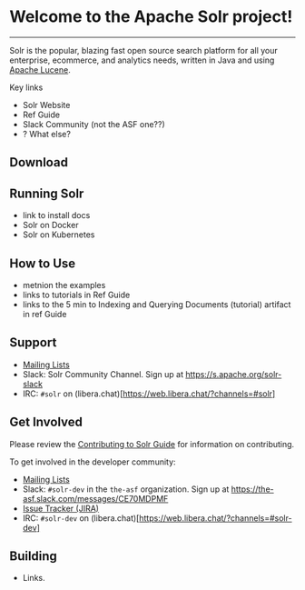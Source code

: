 <!--
    Licensed to the Apache Software Foundation (ASF) under one or more
    contributor license agreements.  See the NOTICE file distributed with
    this work for additional information regarding copyright ownership.
    The ASF licenses this file to You under the Apache License, Version 2.0
    the "License"); you may not use this file except in compliance with
    the License.  You may obtain a copy of the License at

        http://www.apache.org/licenses/LICENSE-2.0

    Unless required by applicable law or agreed to in writing, software
    distributed under the License is distributed on an "AS IS" BASIS,
    WITHOUT WARRANTIES OR CONDITIONS OF ANY KIND, either express or implied.
    See the License for the specific language governing permissions and
    limitations under the License.
 -->

# Welcome to the Apache Solr project!
-----------------------------------

Solr is the popular, blazing fast open source search platform for all your
enterprise, ecommerce, and analytics needs,
written in Java and using [Apache Lucene](https://lucene.apache.org/).

Key links
  - Solr Website
  - Ref Guide
  - Slack Community (not the ASF one??)
  - ? What else?


## Download

## Running Solr
 - link to install docs
 - Solr on Docker
 - Solr on Kubernetes

## How to Use
- metnion the examples
- links to tutorials in Ref Guide
- links to the 5 min to Indexing and Querying Documents (tutorial) artifact in ref Guide

## Support

- [Mailing Lists](https://solr.apache.org/community.html#mailing-lists-chat)
- Slack: Solr Community Channel.  Sign up at https://s.apache.org/solr-slack
- IRC: `#solr` on (libera.chat)[https://web.libera.chat/?channels=#solr]


## Get Involved
Please review the [Contributing to Solr Guide](https://cwiki.apache.org/confluence/display/solr/HowToContribute)
for information on contributing.

To get involved in the developer community:

- [Mailing Lists](https://solr.apache.org/community.html#mailing-lists-chat)
- Slack: `#solr-dev` in the `the-asf` organization.  Sign up at https://the-asf.slack.com/messages/CE70MDPMF
- [Issue Tracker (JIRA)](https://issues.apache.org/jira/browse/SOLR)
- IRC: `#solr-dev` on (libera.chat)[https://web.libera.chat/?channels=#solr-dev]

## Building
- Links.
